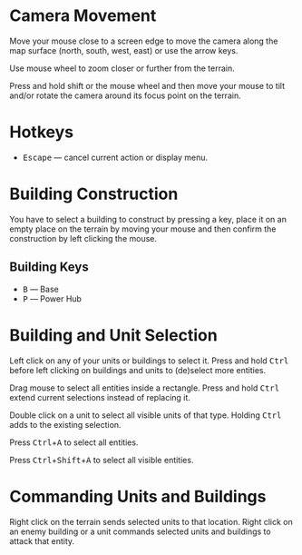 # Camera Movement

Move your mouse close to a screen edge to move the camera along the map surface
(north, south, west, east) or use the arrow keys.

Use mouse wheel to zoom closer or further from the terrain.

Press and hold shift or the mouse wheel and then move your mouse to tilt and/or
rotate the camera around its focus point on the terrain.

# Hotkeys

* <kbd>Escape</kbd> — cancel current action or display menu.

# Building Construction

You have to select a building to construct by pressing a key, place it on an
empty place on the terrain by moving your mouse and then confirm the
construction by left clicking the mouse.

## Building Keys

* <kbd>B</kbd> — Base
* <kbd>P</kbd> — Power Hub

# Building and Unit Selection

Left click on any of your units or buildings to select it. Press and hold
<kbd>Ctrl</kbd> before left clicking on buildings and units to (de)select more
entities.

Drag mouse to select all entities inside a rectangle. Press and hold
<kbd>Ctrl</kbd> extend current selections instead of replacing it.

Double click on a unit to select all visible units of that type. Holding
<kbd>Ctrl</kbd> adds to the existing selection.

Press <kbd>Ctrl</kbd>+<kbd>A</kbd> to select all entities.

Press <kbd>Ctrl</kbd>+<kbd>Shift</kbd>+<kbd>A</kbd> to select all visible entities.

# Commanding Units and Buildings

Right click on the terrain sends selected units to that location. Right click
on an enemy building or a unit commands selected units and buildings to attack
that entity.
